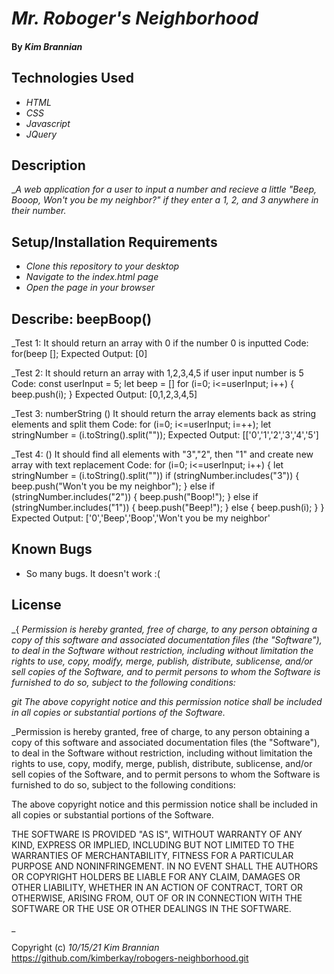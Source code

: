 # _Mr. Roboger's Neighborhood_

#### By _**Kim Brannian**_

#### 

## Technologies Used

* _HTML_
* _CSS_
* _Javascript_
* _JQuery_


## Description

__A web application for a user to input a number and recieve a little "Beep, Booop, Won't you be my neighbor?" if they enter a 1, 2, and 3 anywhere in their number._

## Setup/Installation Requirements

* _Clone this repository to your desktop_
* _Navigate to the index.html page_
* _Open the page in your browser_

## Describe: beepBoop()
 
  _Test 1: It should return an array with 0 if the number 0 is inputted
  Code: for(beep [];
  Expected Output: [0]

_Test 2: It should return an array with 1,2,3,4,5 if user input number is 5
Code: const userInput = 5;
      let beep = []
      for (i=0; i<=userInput; i++) {
      beep.push(i);
      }
Expected Output: [0,1,2,3,4,5]  

_Test 3: numberString () It should return the array elements back as string elements and split them
Code:    for (i=0; i<=userInput; i=++);
           let stringNumber = (i.toString().split(""));
Expected Output: [['0','1','2','3','4','5']

_Test 4: () It should find all elements with "3","2", then "1"  and create new array with text replacement
 Code: for (i=0; i<=userInput; i++) {
  let stringNumber = (i.toString().split(""))
  if (stringNumber.includes("3")) {
    beep.push("Won't you be my neighbor");
  } else if (stringNumber.includes("2")) {
    beep.push("Boop!");
  } else if (stringNumber.includes("1")) {
    beep.push("Beep!");
  } else {
    beep.push(i);
  }
}
 Expected Output: ['0','Beep','Boop','Won't you be my neighbor'

## Known Bugs

* So many bugs. It doesn't work :(

## License

_{ _Permission is hereby granted, free of charge, to any person obtaining a copy
of this software and associated documentation files (the "Software"), to deal
in the Software without restriction, including without limitation the rights
to use, copy, modify, merge, publish, distribute, sublicense, and/or sell
copies of the Software, and to permit persons to whom the Software is
furnished to do so, subject to the following conditions:_

_git The above copyright notice and this permission notice shall be included in all
copies or substantial portions of the Software._

_Permission is hereby granted, free of charge, to any person obtaining a copy of this software and associated documentation files (the "Software"), to deal in the Software without restriction, including without limitation the rights to use, copy, modify, merge, publish, distribute, sublicense, and/or sell copies of the Software, and to permit persons to whom the Software is furnished to do so, subject to the following conditions:

The above copyright notice and this permission notice shall be included in all copies or substantial portions of the Software.

THE SOFTWARE IS PROVIDED "AS IS", WITHOUT WARRANTY OF ANY KIND, EXPRESS OR IMPLIED, INCLUDING BUT NOT LIMITED TO THE WARRANTIES OF MERCHANTABILITY, FITNESS FOR A PARTICULAR PURPOSE AND NONINFRINGEMENT. IN NO EVENT SHALL THE AUTHORS OR COPYRIGHT HOLDERS BE LIABLE FOR ANY CLAIM, DAMAGES OR OTHER LIABILITY, WHETHER IN AN ACTION OF CONTRACT, TORT OR OTHERWISE, ARISING FROM, OUT OF OR IN CONNECTION WITH THE SOFTWARE OR THE USE OR OTHER DEALINGS IN THE SOFTWARE.

_

Copyright (c) _10/15/21_ _Kim Brannian_
https://github.com/kimberkay/robogers-neighborhood.git